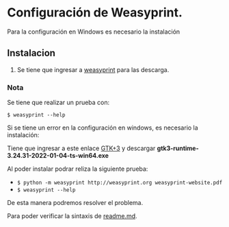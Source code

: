 # Configuración  de Weasyprint.
Para la configuración en Windows es necesario la instalación

## Instalacion

1. Se tiene que ingresar a [weasyprint](https://pypi.org/project/weasyprint/) para las descarga.

### Nota 

Se tiene que realizar un prueba con:

`$ weasyprint --help`

Si se tiene un error en la configuración en windows, es necesario la instalación:

Tiene que ingresar a este enlace [GTK+3](https://github.com/tschoonj/GTK-for-Windows-Runtime-Environment-Installer) y descargar  **gtk3-runtime-3.24.31-2022-01-04-ts-win64.exe**

Al poder instalar podrar reliza la siguiente prueba:

- `$ python -m weasyprint http://weasyprint.org weasyprint-website.pdf`
- `$ weasyprint --help`

De esta manera podremos resolver el problema.

Para poder verificar la sintaxis de [readme.md](https://medium.com/@saumya.ranjan/how-to-write-a-readme-md-file-markdown-file-20cb7cbcd6f).

